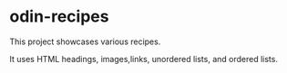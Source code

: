 # odin-recipes
This project showcases various recipes.

 It uses HTML headings, images,links, unordered lists, and ordered lists. 